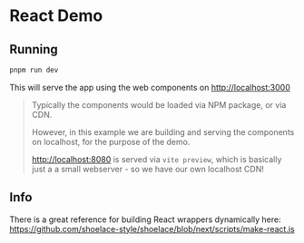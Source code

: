 # React Demo

## Running

```bash
pnpm run dev
```

This will serve the app using the web components on <http://localhost:3000>

> Typically the components would be loaded via NPM package, or via CDN.
>
> However, in this example we are building and serving the components
> on localhost, for the purpose of the demo.
>
> <http://localhost:8080> is served via `vite preview`, which is basically just a
> a small webserver - so we have our own localhost CDN!

## Info

There is a great reference for building React wrappers dynamically here:
<https://github.com/shoelace-style/shoelace/blob/next/scripts/make-react.js>
